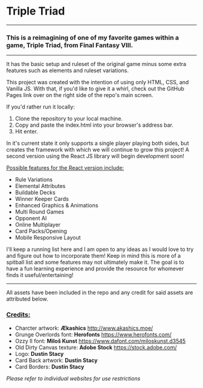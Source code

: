 # Triple Triad

___
### This is a reimagining of one of my favorite games within a game, Triple Triad, from Final Fantasy VIII.
___

It has the basic setup and ruleset of the original game minus some extra features such as elements and ruleset variations.

This project was created with the intention of using only HTML, CSS, and Vanilla JS. With that, if you'd like to give it a whirl, check out the GitHub Pages link over on the right side of the repo's main screen. 

If you'd rather run it locally: 
1. Clone the repository to your local machine.
2. Copy and paste the index.html into your browser's address bar.
3. Hit enter.

In it's current state it only supports a single player playing both sides, but creates the framework with which we will continue to grow this project! A second version using the React JS library will begin development soon! 

<ins>Possible features for the React version include:</ins>
* Rule Variations
* Elemental Attributes
* Buildable Decks
* Winner Keeper Cards
* Enhanced Graphics & Animations
* Multi Round Games
* Opponent AI
* Online Multiplayer
* Card Packs/Opening
* Mobile Responsive Layout

I'll keep a running list here and I am open to any ideas as I would love to try and figure out how to incorporate them! Keep in mind this is more of a spitball list and some features may not ultimately make it. The goal is to have a fun learning experience and provide the resource for whomever finds it useful/entertaining!



___
All assets have been included in the repo and any credit for said assets are attributed below.



### <ins>Credits:</ins>
* Charcter artwork: **Ækashics** http://www.akashics.moe/
* Grunge Overlords font: **Herofonts** https://www.herofonts.com/
* Ozzy II font: **Miloš Kunst** https://www.dafont.com/miloskunst.d3545
* Old Dirty Canvas texture: **Adobe Stock** https://stock.adobe.com/
* Logo: **Dustin Stacy**
* Card Back artwork: **Dustin Stacy**
* Card Borders: **Dustin Stacy**

*Please refer to individual websites for use restrictions*
